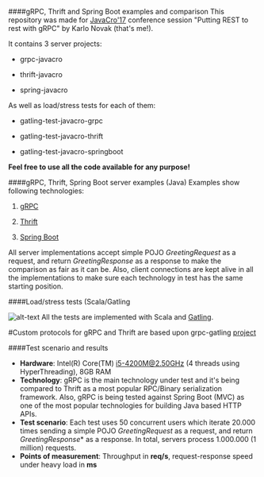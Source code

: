 ####gRPC, Thrift and Spring Boot examples and comparison
This repository was made for [JavaCro'17](http://2017.javacro.hr/) conference session "Putting REST to rest with gRPC" by Karlo Novak (that's me!). 

It contains 3 server projects:

* grpc-javacro

* thrift-javacro

* spring-javacro


As well as load/stress tests for each of them:

* gatling-test-javacro-grpc

* gatling-test-javacro-thrift

* gatling-test-javacro-springboot


**Feel free to use all the code available for any purpose!**

####gRPC, Thrift, Spring Boot server examples (Java)
Examples show following technologies:

1. [gRPC](http://www.grpc.io/)

2. [Thrift](https://thrift.apache.org)

3. [Spring Boot](https://projects.spring.io/spring-boot)

All server implementations accept simple POJO *GreetingRequest* as a request, and return *GreetingResponse* as a response to make the comparison as fair as it can be.  Also, client connections are kept alive in all the implementations to make sure each technology in test has the same starting position.


####Load/stress tests (Scala/Gatling

![alt-text](http://gatling.io/wp-content/uploads/2017/02/Gatling-logo.png "Gatling logo")
All the tests are implemented with Scala and [Gatling](http://gatling.io/).

#Custom protocols for gRPC and Thrift are based upon grpc-gatling [project](https://github.com/tamediadigital/grpc-gatling/)

####Test scenario and results
* **Hardware**: Intel(R) Core(TM) i5-4200M@2.50GHz (4 threads using HyperThreading), 8GB RAM
* **Technology**: gRPC is the main technology under test and it's being compared to Thrift as a most popular RPC/Binary serialization framework. Also, gRPC is being tested against Spring Boot (MVC) as one of the most popular technologies for building Java based HTTP APIs.
* **Test scenario**: Each test uses 50 concurrent users which iterate 20.000 times sending a simple POJO *GreetingRequest* as a request, and return *GreetingResponse** as a response. In total, servers process 1.000.000 (1 million) requests.
* **Points of measurement**: Throughput in **req/s**, request-response speed under heavy load in **ms**
